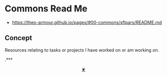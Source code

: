 # Commons Read Me

* https://theo-armour.github.io/pages/#00-commons/sflpars/README.md

## Concept

Resources relating to tasks or projects I have worked on or am working on.

.***

<center title="Hello! Click me to go up to the top" ><a class=aDingbat href=javascript:window.scrollTo(0,0);> ❦ </a></center>
